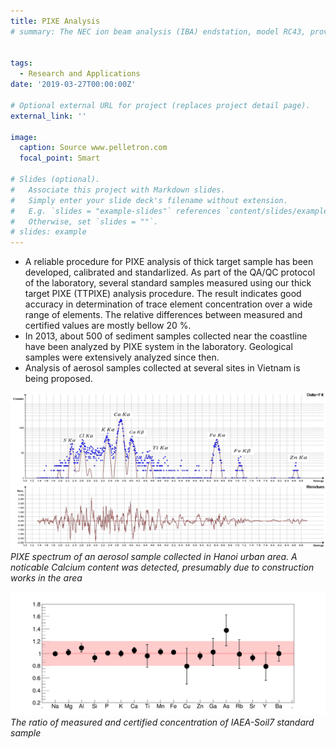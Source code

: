 ```yaml
---
title: PIXE Analysis
# summary: The NEC ion beam analysis (IBA) endstation, model RC43, provides a complete IBA system offering automatic unattended data collection and can perform qualitative analysis using multiple techniques such as RBS, ERD, NRA and PIXE simultaneously.


tags:
  - Research and Applications
date: '2019-03-27T00:00:00Z'

# Optional external URL for project (replaces project detail page).
external_link: ''

image:
  caption: Source www.pelletron.com
  focal_point: Smart

# Slides (optional).
#   Associate this project with Markdown slides.
#   Simply enter your slide deck's filename without extension.
#   E.g. `slides = "example-slides"` references `content/slides/example-slides.md`.
#   Otherwise, set `slides = ""`.
# slides: example
---
```



* A reliable procedure for PIXE analysis of thick target sample has been developed, calibrated and standarlized. As part of the QA/QC protocol of the laboratory, several standard samples measured using our thick target PIXE (TTPIXE) analysis procedure. The result indicates good accuracy in determination of trace element concentration over a wide range of elements. The relative differences between measured and certified values are mostly bellow 20 %. 
* In 2013, about 500 of sediment samples collected near the coastline have been analyzed by PIXE system in the laboratory. Geological samples were extensively  analyzed since then.
* Analysis of aerosol samples collected at several sites in Vietnam is being proposed.

![PIXE spectrum aerosol](./pixeintro2.png)
*PIXE spectrum of an aerosol sample collected in Hanoi urban area. A noticable Calcium content was detected, presumably due to construction works in the area*

![PIXE result of Iaea-soil7](./pixeintro3.png)
*The ratio of measured and certified concentration of IAEA-Soil7 standard sample*